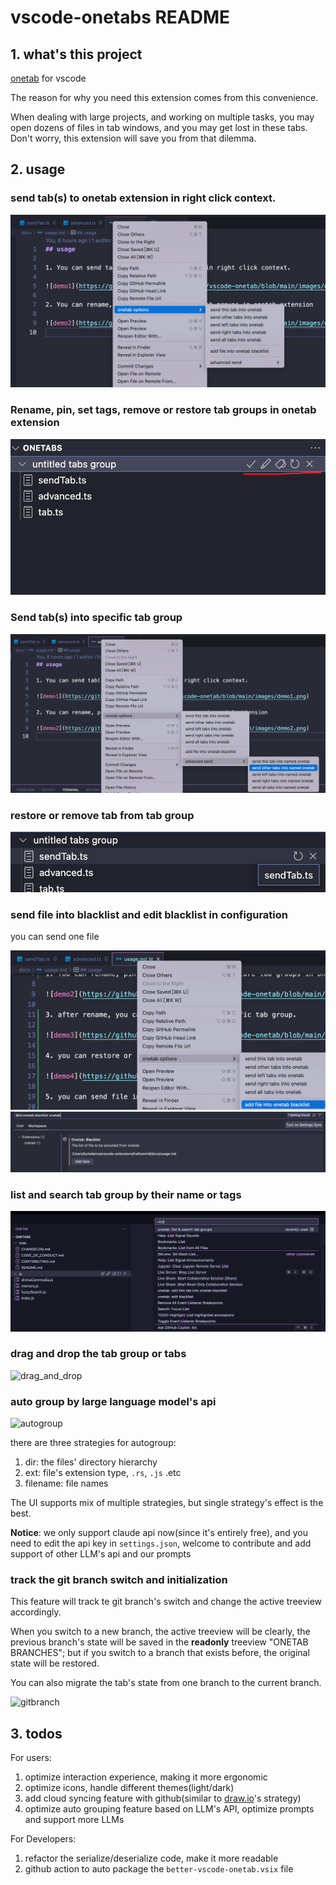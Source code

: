 # vscode-onetabs README

## 1. what's this project

[onetab](https://chrome.google.com/webstore/detail/onetab/chphlpgkkbolifaimnlloiipkdnihall) for vscode

The reason for why you need this extension comes from this convenience.

When dealing with large projects, and working on multiple tasks, you may open dozens of files
in tab windows, and you may get lost in these tabs. Don't worry, this extension will save you from that dilemma.

## 2. usage

### send tab(s) to onetab extension in right click context.

![send_tabs](images/send_tabs.png)

### Rename, pin, set tags, remove or restore tab groups in onetab extension

![edit_group](images/edit_group.png)

### Send tab(s) into specific tab group

![send_to_specific](images/send_to_specific.png)

### restore or remove tab from tab group

![restore_remove](images/restore_remove.png)

### send file into blacklist and edit blacklist in configuration

you can send one file 

![blacklist1](images/blacklist1.png)
![blacklist2](images/blacklist2.png)

### list and search tab group by their name or tags

![list_and_search](images/list_and_search.png)

### drag and drop the tab group or tabs

![drag_and_drop](images/drag_and_drop.gif)

### auto group by large language model's api

![autogroup](images/autogroup.gif)

there are three strategies for autogroup:
1. dir: the files' directory hierarchy
2. ext: file's extension type, `.rs`, `.js` .etc
3. filename: file names

The UI supports mix of multiple strategies, but single strategy's effect is the best.

**Notice**: we only support claude api now(since it's entirely free), and you need to edit the api key in `settings.json`, welcome to contribute and add support of other LLM's api and our prompts

### track the git branch switch and initialization

This feature will track te git branch's switch and change the active treeview accordingly.

When you switch to a new branch, the active treeview will be clearly, the previous branch's state will be saved in the **readonly** treeview "ONETAB BRANCHES"; but if you switch to a branch that exists before, the original state will be restored.

You can also migrate the tab's state from one branch to the current branch.

![gitbranch](images/gitbranch.gif)


## 3. todos

For users:

1. optimize interaction experience, making it more ergonomic
3. optimize icons, handle different themes(light/dark)
4. add cloud syncing feature with github(similar to [draw.io](https://draw.io)'s strategy)
5. optimize auto grouping feature based on LLM's API, optimize prompts and support more LLMs  

For Developers:

1. refactor the serialize/deserialize code, make it more readable
2. github action to auto package the `better-vscode-onetab.vsix` file

